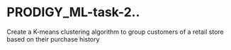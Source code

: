 # PRODIGY_ML-task-2..
Create a K-means clustering algorithm to group customers of a retail store based on their purchase history
